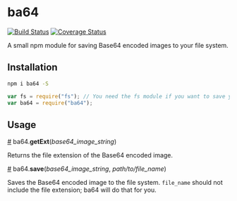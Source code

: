 # ba64
[![Build Status](https://travis-ci.org/HarryStevens/ba64.svg?branch=master)](https://travis-ci.org/HarryStevens/ba64) [![Coverage Status](https://coveralls.io/repos/github/HarryStevens/ba64/badge.svg?branch=master)](https://coveralls.io/github/HarryStevens/ba64?branch=master)

A small npm module for saving Base64 encoded images to your file system.

## Installation

```bash
npm i ba64 -S
```
```js
var fs = require("fs"); // You need the fs module if you want to save your images.
var ba64 = require("ba64");
```

## Usage

<a name="getExt" href="#getExt">#</a> ba64.<b>getExt</b>(<i>base64_image_string</i>)

Returns the file extension of the Base64 encoded image.

<a name="save" href="#save">#</a> ba64.<b>save</b>(<i>base64_image_string</i>, <i>path/to/file_name</i>)

Saves the Base64 encoded image to the file system. `file_name` should not include the file extension; ba64 will do that for you.